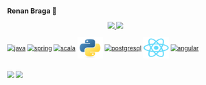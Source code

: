 ### Renan Braga 👋
<div align="center">
  <a href="https://github.com/renan-braga">
  <img height="180em" src="https://github-readme-stats.vercel.app/api?username=renan-braga&show_icons=true&theme=dark&include_all_commits=true&count_private=true"/>
  <img height="180em" src="https://github-readme-stats.vercel.app/api/top-langs/?username=renan-braga&layout=compact&langs_count=7&theme=dark"/>
</div>
<div style="display: inline_block"><br>
   <a href="https://dev.java/"><img align="center" alt="java" height="50" width="60" src="https://cdn.jsdelivr.net/gh/devicons/devicon/icons/java/java-plain-wordmark.svg"></a>
   <a href="https://spring.io/"><img align="center" alt="spring" height="50" width="60" src="https://cdn.jsdelivr.net/gh/devicons/devicon/icons/spring/spring-original.svg"></a>
   <a href="https://www.scala-lang.org/"><img align="center" alt="scala" height="50" width="60" src="https://cdn.jsdelivr.net/gh/devicons/devicon/icons/scala/scala-original.svg"></a>
   <a href="https://www.python.org/"><img align="center" alt="python" height="50" width="60" src="https://raw.githubusercontent.com/devicons/devicon/master/icons/python/python-original.svg"></a>
   <a href="https://www.postgresql.org/"><img align="center" alt="postgresql" height="50" width="60" src="https://icongr.am/devicon/postgresql-original.svg?size=128&color=currentColor"></a>
   <a href="https://pt-br.reactjs.org/"><img align="center" alt="react" height="50" width="60" src="https://raw.githubusercontent.com/devicons/devicon/master/icons/react/react-original.svg"></a>
   <a href="https://angular.io/"><img align="center" alt="angular" height="50" width="60" src="https://icongr.am/devicon/angularjs-original.svg?size=128&color=currentColor"></a>
 </div>
 
 ##
<div> 
  <a href="emailto:psico.bragarenan@gmail.com@gmail.com"><img src="https://img.shields.io/badge/-Gmail-%23333?style=for-the-badge&logo=gmail&logoColor=white" target="_blank"></a>
  <a href="https://www.linkedin.com/in/renan-braga-a1b5a840/" target="_blank"><img src="https://img.shields.io/badge/-LinkedIn-%230077B5?style=for-the-badge&logo=linkedin&logoColor=white" target="_blank"></a>  
</div>
